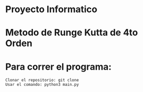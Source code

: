 # Proyecto Informatico
# Metodo de Runge Kutta de 4to Orden

# Para correr el programa:
    Clonar el repositorio: git clone
    Usar el comando: python3 main.py